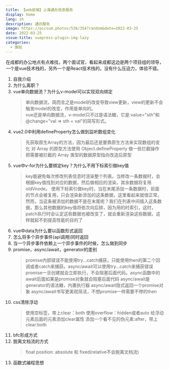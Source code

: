 ```yaml
---
title: 【web前端】上海通办信息服务
display: home
lang: zh
description: 通办服务
image: https://picsum.photos/536/354?random&date=2022-03-25
date: 2022-03-25
vssue-title: vuepress-plugin-img-lazy
categories:
  - 面经
---
```


在成都的办公地点有点难找，两个面试官，看起来成都这边是两个项目组的领导，一个是vue技术栈的，另外一个是React技术栈的。没有什么压迫力，体验不错。

<!-- more -->

1. 自我介绍
2. 为什么离职？
3. vue单向数据流？为什么v-model可以实现双向绑定
   > 单向数据流，简而言之是model的改变导致view更新，view的更新不会触发model的改变，作用是单向的。  
   >  vue还是单向数据流，v-model只不过是语法糖，它是:value="sth"和@change="val => sth = val"的简写形式。
4. vue2.0中利用defineProperty怎么做到监听数组变化
   > 先获取原生Array的方法，因为最后还是要靠原生方法来实现数组的变化
   > 对 Array 的原型方法使用 Object.defineProperty 做一些拦截操作
   > 把需要被拦截的 Array 类型的数据原型指向改造后原型
5. vue中v-for为什么要绑定key？为什么不用下标索引做key值
   > key能避免每次修改列表信息时渲染整个列表。当修改一条数据时，会根据key值找到对应的数据，然后做相应的渲染，其余数据将复用oldVnode。
   > 使用下标索引做key时，当在末尾添加一条数据时，前面的节点会被复用，只会渲染新添加的这条数据，这里看起来就很正常，然而，当这条被添加的数据不是在末尾呢？我们在列表中间插入这条数据，那么其他数据的key值将依次向后排，因为用的时索引，这时，patch执行时会认定这些数据也被改变了，就会重新渲染这些数据，这样就起不到提高性能的目的了
6. vue中data为什么要以函数形式返回
7. 怎么将多个异步事件(api调用)同时返回
8. 当一个异步事件依赖上一个异步事件的时候，怎么做到同步
9.  promise，async/await，generator的差别
    > promise内部错误不能使用try...catch捕获，只能使用then的第二个回调或者catch来捕获。async/await可以使用try...catch来捕获错误
    > promise一旦创建就会立即执行，不会阻塞后面代码。async函数中的await后面如果是promise对象就会阻塞后面代码
    > async/await是generator的语法糖，内置执行器
    > async/await隐式返回一个promise对象
    > async/await书写更美观简洁，不想promise一样需要不停的then
10. css清除浮动
    > 使用空标签，带上clear：both
    > 使用overflow：hidden或者auto
    > 给浮动元素后面的元素添加clear属性
    > 添加一个看不见的伪元素:after，带上clear:both
11. bfc形成方式
12. 脱离文档流的方式
    > float
    > position: absolute 和 fixed(relative不会脱离文档流)
13. 函数式编程思想
    
